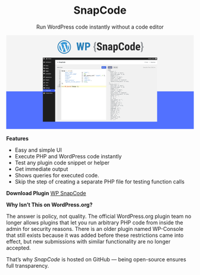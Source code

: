 <center>

# SnapCode

Run WordPress code instantly without a code editor
</center>

![wp-snapcode](assets/images/wp-snapcode.png)

**Features**

* Easy and simple UI
* Execute PHP and WordPress code instantly
* Test any plugin code snippet or helper
* Get immediate output
* Shows queries for executed code.
* Skip the step of creating a separate PHP file for testing function calls

**Download Plugin**
[WP SnapCode](https://github.com/haruncpi/snapcode/releases)

**Why Isn’t This on WordPress.org?**

The answer is policy, not quality. The official WordPress.org plugin team no longer allows plugins that let you run arbitrary PHP code from inside the admin for security reasons. There is an older plugin named WP-Console that still exists because it was added before these restrictions came into effect, but new submissions with similar functionality are no longer accepted.

That’s why *SnapCode* is hosted on GitHub — being open-source ensures full transparency.
